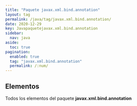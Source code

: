 ```yaml
---
title: "Paquete javax.xml.bind.annotation"
layout: tag
permalink: /java/tag/javax.xml.bind.annotation/
date: 2020-12-29
key: Javapaquetejavax.xml.bind.annotation
sidebar: 
  nav: java
aside: 
  toc: true
pagination: 
  enabled: true
  tag: "javax.xml.bind.annotation"
  permalink: /:num/
---
```


<h2>Elementos</h2>
Todos los elementos del paquete <strong>javax.xml.bind.annotation</strong>
